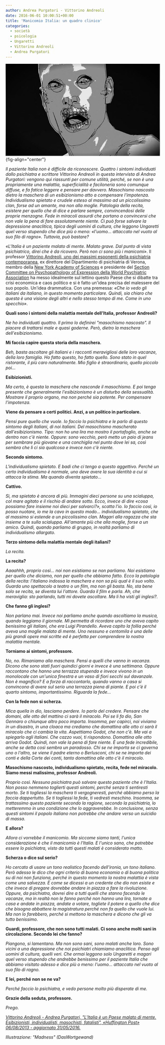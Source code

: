 ```yaml
---
author: Andrea Purgatori - Vittorino Andreoli
date: 2016-06-01 10:00:51+00:00
title: 'Manicomio Italia: un quadro clinico'
categories:
  - società
  - psicologia
  - Ungaretti
  - Vittorino Andreoli
  - Andrea Purgatori
---
```


![](images/madness-blackwhite-640x381.jpg){fig-align="center"}

*Il paziente Italia non è difficile da riconoscere. Quattro i sintomi individuati dallo psichiatra e scrittore Vittorino Andreoli in questa intervista di Andrea Purgatori: vengono qui riassunti per comune utilità, perché, se non è una propriamente una malattia, superficialità e faciloneria sono comunque diffuse, e fa fatica leggere e pensare per davvero. Masochismo nascosto dietro la maschera di un esibizionismo atto a compensare l'impotenza. Individualismo spietato e crudele esteso al massimo ad un piccolissimo clan, forse ad un amante, ma non alla moglie. Patologia della recita, esistere per quello che di dice e parlare sempre, convincendosi delle proprie menzogne. Fede in miracoli assurdi che portano a convincersi che non vale la pena di fare assolutamente niente. Ci può forse salvare la depressione anaclitica, tipica degli uomini di cultura, che leggono Ungaretti quel verso stupendo che dice più o meno: «l'uomo... attaccato nel vuoto al suo filo di ragno». Tuttavia, può bastare?*

*«L'Italia è un paziente malato di mente. Malato grave. Dal punto di vista psichiatrico, direi che è da ricovero. Però non ci sono più i manicomi»*. Il professor [Vittorino Andreoli, uno dei massimi esponenti della psichiatria contemporanea](http://www.andreoli.rcslibri.it/%22), ex direttore del Dipartimento di psichiatria di Verona, membro della [New York Academy of Sciences](http://www.nyas.org/) e presidente del [Section Committee on Psychopathology of Expression della World Psychiatric Association](http://it.wikipedia.org/wiki/Vittorino_Andreoli) ha messo idealmente sul lettino questo Paese che si dibatte tra crisi economica e caos politico e si è fatto un'idea precisa del malessere del suo popolo. Un'idea drammatica. Con una premessa: *«Che io vedo gli italiani da italiano, in questo momento particolare. Quindi, sia chiaro che questa è una visione degli altri e nello stesso tempo di me. Come in uno specchio»*.

**Quali sono i sintomi della malattia mentale dell'Italia, professor Andreoli?**

*Ne ho individuati quattro. Il primo lo definirei "masochismo nascosto". Il piacere di trattarsi male e quasi goderne. Però, dietro la maschera dell'esibizionismo.*

**Mi faccia capire questa storia della maschera.**

*Beh, basta ascoltare gli italiani e i racconti meravigliosi delle loro vacanze, della loro famiglia. Ho fatto questo, ho fatto quello. Sono stato in quel ristorante, il più caro naturalmente. Mio figlio è straordinario, quello piccolo poi...*

**Esibizionisti.**

*Ma certo, è questa la maschera che nasconde il masochismo. E poi tenga presente che generalmente l'esibizionismo è un disturbo della sessualità. Mostrare il proprio organo, ma non perché sia potente. Per compensare l'impotenza.*

**Viene da pensare a certi politici. Anzi, a un politico in particolare.**

*Pensi pure quello che vuole. Io faccio lo psichiatra e le parlo di questo sintomo degli italiani, di noi italiani. Del masochismo mascherato dall'esibizionismo. Tipo: non ho una lira ma mostro il portafoglio, anche se dentro non c'è niente. Oppure: sono vecchio, però metto un paio di jeans per sembrare più giovane e una conchiglia nel punto dove lei sa, così sembra che lì ci sia qualcosa e invece non c'è niente.*

**Secondo sintomo.**

*L'individualismo spietato. E badi che ci tengo a questo aggettivo. Perché un certo individualismo è normale, uno deve avere la sua identità a cui si attacca la stima. Ma quando diventa spietato...*

**Cattivo.**

*Sì, ma spietato è ancora di più. Immagini dieci persone su una scialuppa, col mare agitato e il rischio di andare sotto. Ecco, invece di dire «cosa possiamo fare insieme noi dieci per salvarci?», scatta l'io. Io faccio così, io posso nuotare, io me la cavo in questo modo... individualismo spietato, che al massimo si estende a un piccolissimo clan. Magari alla ragazza che sta insieme a te sulla scialuppa. All'amante più che alla moglie, forse a un amico. Quindi, quando parliamo di gruppo, in realtà parliamo di individualismo allargato.*

**Terzo sintomo della malattia mentale degli italiani?**

*La recita.*

**La recita?**

*Aaaahhh, proprio così... noi non esistiamo se non parliamo. Noi esistiamo per quello che diciamo, non per quello che abbiamo fatto. Ecco la patologia della recita: l'italiano indossa la maschera e non sa più qual è il suo volto. Guarda uno spettacolo a teatro o un film, ma non gli basta. No, sta bene solo se recita, se diventa lui l'attore. Guarda il film e parla. Ah, che meraviglia: sto parlando, tutti mi dovete ascoltare. Ma li ha visti gli inglesi?.*

**Che fanno gli inglesi?**

*Non parlano mai. Invece noi parliamo anche quando ascoltiamo la musica, quando leggiamo il giornale. Mi permetta di ricordare uno che aveva capito benissimo gli italiani, che era Luigi Pirandello. Aveva capito la follia perché aveva una moglie malata di mente. Uno nessuno e centomila è una delle più grandi opere mai scritte ed è perfetta per comprendere la nostra malattia mentale.*

**Torniamo ai sintomi, professore.**

*No, no. Rimaniamo alla maschera. Pensi a quelli che vanno in vacanza. Dicono che sono stati fuori quindici giorni e invece è una settimana. Oppure raccontano che hanno una terrazza stupenda e invece vivono in un monolocale con un'unica finestra e un vaso di fiori secchi sul davanzale. Non è magnifico? E a forza di raccontarlo, quando vanno a casa si convincono di avere sul serio una terrazza piena di piante. E poi c'è il quarto sintomo, importantissimo. Riguarda la fede...*

**Con la fede non si scherza.**

*Mica quella in dio, lasciamo perdere. Io parlo del credere. Pensare che domani, alle otto del mattino ci sarà il miracolo. Poi se li fa dio, San Gennaro o chiunque altro poco importa. Insomma, per capirci, noi viviamo in un disastro, in una cloaca ma crediamo che domattina alle otto ci sarà il miracolo che ci cambia la vita. Aspettiamo Godot, che non c'è. Ma vai a spiegarlo agli italiani. Che cazzo vuoi, ti rispondono. Domattina alle otto arriva Godot. Quindi, non vale la pena di fare niente. È una fede incredibile, anche se detta così sembra un paradosso. Chi se ne importa se ci governa uno o l'altro, se viene il padre eterno o Berlusconi, chi se ne importa dei conti e della Corte dei conti, tanto domattina alle otto c'è il miracolo.*

**Masochismo nascosto, individualismo spietato, recita, fede nel miracolo. Siamo messi malissimo, professor Andreoli.**

*Proprio così. Nessuno psichiatra può salvare questo paziente che è l'Italia. Non posso nemmeno toglierti questi sintomi, perché senza ti sentiresti morto. Se ti togliessi la maschera ti vergogneresti, perché abbiamo perso la faccia dappertutto. Se ti togliessi la fede, ti vedresti meschino. Insomma, se trattassimo questo paziente secondo la ragione, secondo la psichiatria, lo metteremmo in una condizione che lo aggraverebbe. In conclusione, senza questi sintomi il popolo italiano non potrebbe che andare verso un suicidio di massa.*

**E allora?**

*Allora ci vorrebbe il manicomio. Ma siccome siamo tanti, l'unica considerazione è che il manicomio è l'Italia. E l'unico sano, che potrebbe essere lo psichiatra, visto da tutti questi malati è considerato matto.*

**Scherza o dice sul serio?**

*Ho cercato di usare un tono realistico facendo dell'ironia, un tono italiano. Però adesso le dico che ogni criterio di buona economia o di buona politica su di noi non funziona, perché in questo momento la nostra malattia è vista come una salvezza. È come se dicessi a un credente che dio non esiste e che invece di pregare dovrebbe andare in piazza a fare la rivoluzione. Oppure, da psichiatra, dovrei dire a tutti quelli che stanno facendo le vacanze, ma in realtà non le fanno perché non hanno una lira, tornate a casa e andate in piazza, andate a votare, togliete il potere a quello che dice che bisogna abbattere la magistratura perché non fa quello che vuole lui. Ma non lo farebbero, perché si mettono la maschera e dicono che gli va tutto benissimo.*

**Guardi, professore, che non sono tutti malati. Ci sono anche molti sani in circolazione. Secondo lei che fanno?**

*Piangono, si lamentano. Ma non sono sani, sono malati anche loro. Sono vicini a una depressione che noi psichiatri chiamiamo anaclitica. Penso agli uomini di cultura, quelli veri. Che ormai leggono solo Ungaretti e magari quel verso stupendo che andrebbe benissimo per il paziente Italia che abbiamo visitato adesso e dice più o meno: l'uomo... attaccato nel vuoto al suo filo di ragno.*

**E lei, perché non se ne va?**

*Perché faccio lo psichiatra, e vedo persone molto più disperate di me.*

**Grazie della seduta, professore.**

*Prego.*

[*Vittorino Andreoli - Andrea Purgatori, "L'Italia è un Paese malato di mente. Esibizionisti, individualisti, masochisti, fatalisti", «Huffington Post» 06/08/2013 - aggiornato 31/05/2016.*](http://www.huffingtonpost.it/2013/08/06/vittorino-andreoli-intervista-italia-malato-psichiatrico_n_3712591.html)

*Illustrazione: "Madness" (DasWortgewand)*
